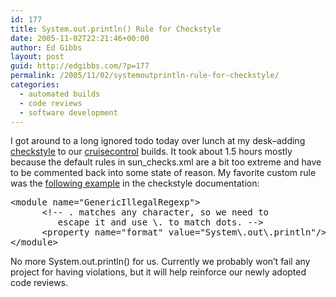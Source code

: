 ```yaml
---
id: 177
title: System.out.println() Rule for Checkstyle
date: 2005-11-02T22:21:46+00:00
author: Ed Gibbs
layout: post
guid: http://edgibbs.com/?p=177
permalink: /2005/11/02/systemoutprintln-rule-for-checkstyle/
categories:
  - automated builds
  - code reviews
  - software development
---
```

I got around to a long ignored todo today over lunch at my desk&#8211;adding [checkstyle](http://checkstyle.sourceforge.net/index.html) to our [cruisecontrol](http://cruisecontrol.sourceforge.net/) builds. It took about 1.5 hours mostly because the default rules in sun_checks.xml are a bit too extreme and have to be commented back into some state of reason. My favorite custom rule was the [following example](http://checkstyle.sourceforge.net/config_misc.html#GenericIllegalRegexp) in the checkstyle documentation:

<pre>&lt;module name="GenericIllegalRegexp"&gt;
      &lt;!-- . matches any character, so we need to
         escape it and use \. to match dots. --&gt;
      &lt;property name="format" value="System\.out\.println"/&gt;
&lt;/module&gt;
</pre>

No more System.out.println() for us. Currently we probably won&#8217;t fail any project for having violations, but it will help reinforce our newly adopted code reviews.